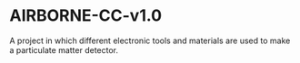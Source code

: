 # AIRBORNE-CC-v1.0
A project in which different electronic tools and materials are used to make a particulate matter detector.
